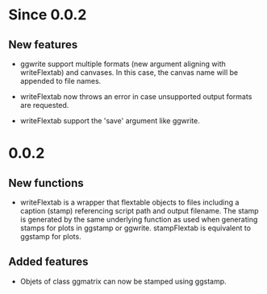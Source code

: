 # Since 0.0.2
## New features


* ggwrite support multiple formats (new argument aligning with
  writeFlextab) and canvases. In this case, the canvas name will be
  appended to file names.
  
* writeFlextab now throws an error in case unsupported output formats
  are requested.
  
* writeFlextab support the 'save' argument like ggwrite. 

# 0.0.2
## New functions
* writeFlextab is a wrapper that flextable objects to files including
  a caption (stamp) referencing script path and output filename. The
  stamp is generated by the same underlying function as used when
  generating stamps for plots in ggstamp or ggwrite. stampFlextab is
  equivalent to ggstamp for plots.
  
## Added features
* Objets of class ggmatrix can now be stamped using ggstamp. 

